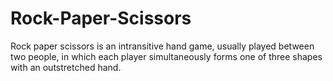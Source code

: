 # Rock-Paper-Scissors
Rock paper scissors is an intransitive hand game, usually played between two people, in which each player simultaneously forms one of three shapes with an outstretched hand. 
